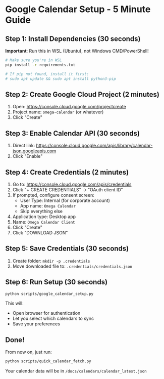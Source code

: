 # Google Calendar Setup - 5 Minute Guide

## Step 1: Install Dependencies (30 seconds)

**Important**: Run this in WSL (Ubuntu), not Windows CMD/PowerShell!

```bash
# Make sure you're in WSL
pip install -r requirements.txt

# If pip not found, install it first:
# sudo apt update && sudo apt install python3-pip
```

## Step 2: Create Google Cloud Project (2 minutes)

1. Open: https://console.cloud.google.com/projectcreate
2. Project name: `omega-calendar` (or whatever)
3. Click "Create"

## Step 3: Enable Calendar API (30 seconds)

1. Direct link: https://console.cloud.google.com/apis/library/calendar-json.googleapis.com
2. Click "Enable"

## Step 4: Create Credentials (2 minutes)

1. Go to: https://console.cloud.google.com/apis/credentials
2. Click "+ CREATE CREDENTIALS" → "OAuth client ID"
3. If prompted, configure consent screen:
   - User Type: Internal (for corporate account)
   - App name: `Omega Calendar`
   - Skip everything else
4. Application type: Desktop app
5. Name: `Omega Calendar Client`
6. Click "Create"
7. Click "DOWNLOAD JSON"

## Step 5: Save Credentials (30 seconds)

1. Create folder: `mkdir -p .credentials`
2. Move downloaded file to: `.credentials/credentials.json`

## Step 6: Run Setup (30 seconds)

```bash
python scripts/google_calendar_setup.py
```

This will:
- Open browser for authentication
- Let you select which calendars to sync
- Save your preferences

## Done!

From now on, just run:
```bash
python scripts/quick_calendar_fetch.py
```

Your calendar data will be in `/docs/calendars/calendar_latest.json`